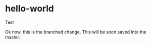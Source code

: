 hello-world
===========

Test

Ok now, this is the branched change. This will be soon saved into the master.
